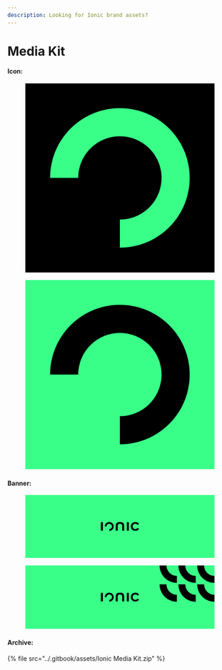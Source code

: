 ```yaml
---
description: Looking for Ionic brand assets?
---
```


# Media Kit

#### Icon: <a href="#icon" id="icon"></a>

<div>

<figure><img src="../.gitbook/assets/logo 1.png" alt=""><figcaption></figcaption></figure>

 

<figure><img src="../.gitbook/assets/logo 2.png" alt=""><figcaption></figcaption></figure>

</div>

#### **Banner:** <a href="#banner" id="banner"></a>

<div>

<figure><img src="../.gitbook/assets/banner 1.png" alt=""><figcaption></figcaption></figure>

 

<figure><img src="../.gitbook/assets/banner 2.png" alt=""><figcaption></figcaption></figure>

</div>

#### **Archive:** <a href="#archive" id="archive"></a>

{% file src="../.gitbook/assets/Ionic Media Kit.zip" %}
